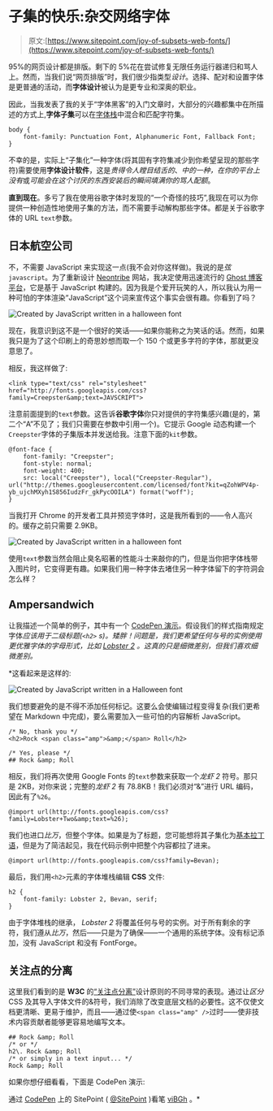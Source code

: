 # 子集的快乐:杂交网络字体

> 原文:[https://www.sitepoint.com/joy-of-subsets-web-fonts/](https://www.sitepoint.com/joy-of-subsets-web-fonts/)

95%的网页设计都是排版。剩下的 5%花在尝试修复无限任务运行器递归和骂人上。然而，当我们说“网页排版”时，我们很少指类型*设计*。选择、配对和设置字体是更普通的活动，而**字体设计**被认为是更专业和深奥的职业。

因此，当我发表了我的关于“字体黑客”的入门文章时，大部分的兴趣都集中在所描述的方式上,**字体子集**可以在[字体栈](http://css-tricks.com/snippets/css/font-stacks/)中混合和匹配字符集。

```
body {
    font-family: Punctuation Font, Alphanumeric Font, Fallback Font;
}
```

不幸的是，实际上“子集化”一种字体(将其固有字符集减少到你希望呈现的那些字符)需要使用**字体设计软件**，这是*贵得令人瞠目结舌的*、*中的一种，在你的平台上没有*或*可能会在这个讨厌的东西安装后的瞬间填满你的骂人配额*。

**直到现在**。多亏了我在使用谷歌字体时发现的“一个奇怪的技巧”,我现在可以为你提供一种创造性地使用子集的方法，而不需要手动解构那些字体。都是关于谷歌字体的 URL `text`参数。

## 日本航空公司

不，不需要 JavaScript 来实现这一点(我不会对你这样做)。我说的是*弦* `javascript`。为了重新设计 [Neontribe](http://www.neontribe.co.uk/) 网站，我决定使用迅速流行的 [Ghost 博客平台](https://ghost.org/)，它是基于 JavaScript 构建的。因为我是个爱开玩笑的人，所以我认为用一种可怕的字体渲染“JavaScript”这个词来宣传这个事实会很有趣。你看到了吗？

![Created by JavaScript written in a halloween font](../Images/a75d166ff77f339fcf27d5fc07db3f76.png)

现在，我意识到这不是一个很好的笑话——如果你能称之为笑话的话。然而，如果我只是为了这个印刷上的奇思妙想而取一个 150 个或更多字符的字体，那就更没意思了。

相反，我这样做了:

```
<link type="text/css" rel="stylesheet" href="http://fonts.googleapis.com/css?family=Creepster&amp;text=JAVSCRIPT">
```

注意前面提到的`text`参数。这告诉**谷歌字体**你只对提供的字符集感兴趣(是的，第二个“A”不见了；我们只需要在参数中引用一个)。它提示 Google 动态构建一个`Creepster`字体的子集版本并发送给我。注意下面的`kit`参数。

```
@font-face {
    font-family: "Creepster";
    font-style: normal;
    font-weight: 400;
    src: local("Creepster"), local("Creepster-Regular"), url("http://themes.googleusercontent.com/licensed/font?kit=qZohWPV4p-yb_ujchMXyh1S856IudzFr_gkPycOOILA") format("woff");
}
```

当我打开 Chrome 的开发者工具并预览字体时，这是我所看到的——令人高兴的。缓存之前只需要 2.9KB。

![Created by JavaScript written in a halloween font](../Images/a76e2a4ce612aed6d4de0915848aab23.png)

使用`text`参数当然会阻止臭名昭著的性能斗士来敲你的门，但是当你把字体栈带入图片时，它变得更有趣。如果我们用一种字体去堵住另一种字体留下的字符洞会怎么样？

## Ampersandwich

让我描述一个简单的例子，其中有一个 [CodePen 演示](http://codepen.io/SitePoint/pen/viBGh)。假设我们的样式指南规定字体[](http://www.google.com/fonts/specimen/Bevan)*应该用于二级标题(`<h2>` s)。矮胖！问题是，我们更希望任何与号的实例使用更优雅字体的字母形式，比如 [*Lobster 2*](http://www.google.com/fonts/specimen/Lobster+Two) 。这真的只是细微差别，但我们喜欢细微差别。*

 *这看起来是这样的:

![Created by JavaScript written in a Halloween font](../Images/e9d7dd18c2acf3efa6498b5c48acb360.png)

我们想要避免的是不得不添加任何标记。这要么会使编辑过程变得复杂(我们更希望在 Markdown 中完成)，要么需要加入一些可怕的内容解析 JavaScript。

```
/* No, thank you */
<h2>Rock <span class="amp">&amp;</span> Roll</h2>

/* Yes, please */
## Rock &amp; Roll
```

相反，我们将再次使用 Google Fonts 的`text`参数来获取一个*龙虾 2* 符号。那只是 2KB，对你来说；完整的*龙虾 2* 有 78.8KB！我们必须对“&”进行 URL 编码，因此有了`%26`。

```
@import url(http://fonts.googleapis.com/css?family=Lobster+Two&amp;text=%26);
```

我们也进口*比万*，但整个字体。如果是为了标题，您可能想将其子集化为[基本拉丁语](http://en.wikipedia.org/wiki/Basic_Latin_%28Unicode_block%29)，但是为了简洁起见，我在代码示例中把整个内容都拉了进来。

```
@import url(http://fonts.googleapis.com/css?family=Bevan);
```

最后，我们用`<h2>`元素的字体堆栈编辑 **CSS** 文件:

```
h2 {
    font-family: Lobster 2, Bevan, serif;
}
```

由于字体堆栈的继承， *Lobster 2* 将覆盖任何与号的实例。对于所有剩余的字符，我们遵从*比万*，然后——只是为了确保——一个通用的系统字体。没有标记添加，没有 JavaScript 和没有 FontForge。

## 关注点的分离

这里我们看到的是 **W3C** 的[“关注点分离”](https://www.w3.org/TR/html-design-principles/#separation-of-concerns)设计原则的不同寻常的表现。通过让*区分*CSS 及其导入字体文件的&符号，我们消除了改变底层文档的必要性。这不仅使文档更清晰、更易于维护，而且——通过使`<span class="amp" />`过时——使非技术内容贡献者能够更容易地编写文本。

```
## Rock &amp; Roll
/* or */
h2\. Rock &amp; Roll
/* or simply in a text input... */
Rock &amp; Roll
```

如果你想仔细看看，下面是 CodePen 演示:

通过 [CodePen](http://codepen.io) 上的 SitePoint ( [@SitePoint](http://codepen.io/SitePoint) )看笔 [viBGh](http://codepen.io/SitePoint/pen/viBGh/) 。*